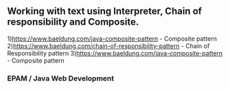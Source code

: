 ## Working with text using Interpreter, Chain of responsibility and Composite.
1)https://www.baeldung.com/java-composite-pattern - Composite pattern
2)https://www.baeldung.com/chain-of-responsibility-pattern - Chain of Responsibility pattern
3)https://www.baeldung.com/java-composite-pattern - Composite pattern
### EPAM / Java Web Development

